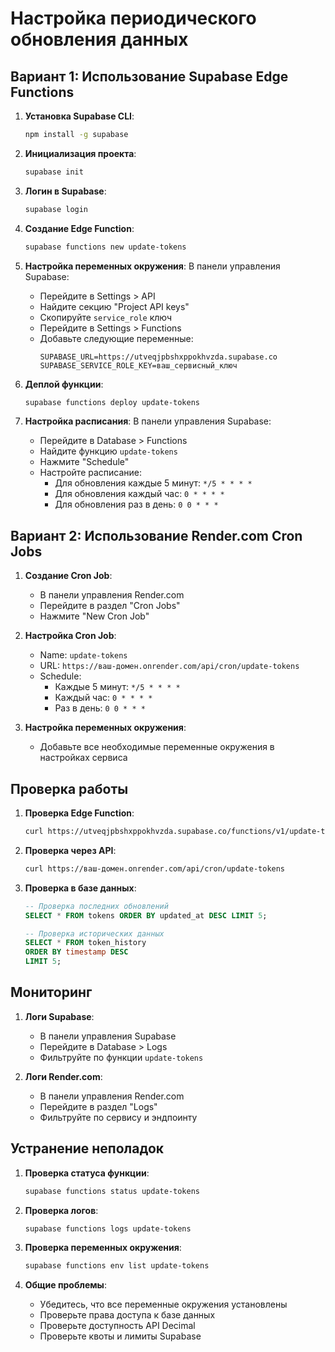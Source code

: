 # Настройка периодического обновления данных

## Вариант 1: Использование Supabase Edge Functions

1. **Установка Supabase CLI**:
   ```bash
   npm install -g supabase
   ```

2. **Инициализация проекта**:
   ```bash
   supabase init
   ```

3. **Логин в Supabase**:
   ```bash
   supabase login
   ```

4. **Создание Edge Function**:
   ```bash
   supabase functions new update-tokens
   ```

5. **Настройка переменных окружения**:
   В панели управления Supabase:
   - Перейдите в Settings > API
   - Найдите секцию "Project API keys"
   - Скопируйте `service_role` ключ
   - Перейдите в Settings > Functions
   - Добавьте следующие переменные:
     ```
     SUPABASE_URL=https://utveqjpbshxppokhvzda.supabase.co
     SUPABASE_SERVICE_ROLE_KEY=ваш_сервисный_ключ
     ```

6. **Деплой функции**:
   ```bash
   supabase functions deploy update-tokens
   ```

7. **Настройка расписания**:
   В панели управления Supabase:
   - Перейдите в Database > Functions
   - Найдите функцию `update-tokens`
   - Нажмите "Schedule"
   - Настройте расписание:
     - Для обновления каждые 5 минут: `*/5 * * * *`
     - Для обновления каждый час: `0 * * * *`
     - Для обновления раз в день: `0 0 * * *`

## Вариант 2: Использование Render.com Cron Jobs

1. **Создание Cron Job**:
   - В панели управления Render.com
   - Перейдите в раздел "Cron Jobs"
   - Нажмите "New Cron Job"

2. **Настройка Cron Job**:
   - Name: `update-tokens`
   - URL: `https://ваш-домен.onrender.com/api/cron/update-tokens`
   - Schedule:
     - Каждые 5 минут: `*/5 * * * *`
     - Каждый час: `0 * * * *`
     - Раз в день: `0 0 * * *`

3. **Настройка переменных окружения**:
   - Добавьте все необходимые переменные окружения в настройках сервиса

## Проверка работы

1. **Проверка Edge Function**:
   ```bash
   curl https://utveqjpbshxppokhvzda.supabase.co/functions/v1/update-tokens
   ```

2. **Проверка через API**:
   ```bash
   curl https://ваш-домен.onrender.com/api/cron/update-tokens
   ```

3. **Проверка в базе данных**:
   ```sql
   -- Проверка последних обновлений
   SELECT * FROM tokens ORDER BY updated_at DESC LIMIT 5;
   
   -- Проверка исторических данных
   SELECT * FROM token_history 
   ORDER BY timestamp DESC 
   LIMIT 5;
   ```

## Мониторинг

1. **Логи Supabase**:
   - В панели управления Supabase
   - Перейдите в Database > Logs
   - Фильтруйте по функции `update-tokens`

2. **Логи Render.com**:
   - В панели управления Render.com
   - Перейдите в раздел "Logs"
   - Фильтруйте по сервису и эндпоинту

## Устранение неполадок

1. **Проверка статуса функции**:
   ```bash
   supabase functions status update-tokens
   ```

2. **Проверка логов**:
   ```bash
   supabase functions logs update-tokens
   ```

3. **Проверка переменных окружения**:
   ```bash
   supabase functions env list update-tokens
   ```

4. **Общие проблемы**:
   - Убедитесь, что все переменные окружения установлены
   - Проверьте права доступа к базе данных
   - Проверьте доступность API Decimal
   - Проверьте квоты и лимиты Supabase 